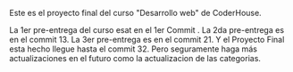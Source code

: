 Este es el proyecto final del curso "Desarrollo web" de CoderHouse.

La 1er pre-entrega del curso esat en el 1er Commit .
La 2da pre-entrega es en el commit 13.
La 3er pre-entrega es en el commit 21.
Y el Proyecto Final esta hecho llegue hasta el commit 32. Pero seguramente haga más actualizaciones en el futuro como la actualizacion de las categorias.

